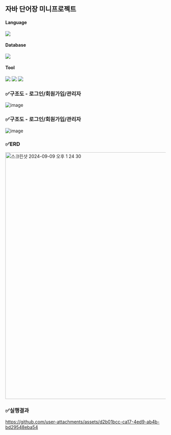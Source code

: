 ## 자바 단어장 미니프로젝트

#### Language
<img src="https://img.shields.io/badge/java-007396?style=for-the-badge&logo=java&logoColor=white">

#### Database
<img src="https://img.shields.io/badge/oracle-F80000?style=for-the-badge&logo=oracle&logoColor=white">

#### Tool
<img src="https://img.shields.io/badge/Git-F05032?style=for-the-badge&logo=Git&logoColor=white"> <img src="https://img.shields.io/badge/Github-181717?style=for-the-badge&logo=Github&logoColor=white">  <img src="https://img.shields.io/badge/eclipseide-2C2255?style=for-the-badge&logo=eclipseide&logoColor=white">



### ✅구조도 - 로그인/회원가입/관리자
![image](https://github.com/KangJeoungMi/VOCA_Project/assets/141222777/a8309faa-da5b-4173-b90c-d097eef5282c)
### ✅구조도 - 로그인/회원가입/관리자
![image](https://github.com/KangJeoungMi/VOCA_Project/assets/141222777/f21ed5a6-a3ad-4f70-a649-758918efaf01)

### ✅ERD
<img width="776" alt="스크린샷 2024-09-09 오후 1 24 30" src="https://github.com/user-attachments/assets/ef25ec09-6537-421a-b1d6-78844688c317">

### ✅실행결과
https://github.com/user-attachments/assets/d2b01bcc-ca17-4ed9-ab4b-bd29548eba54

